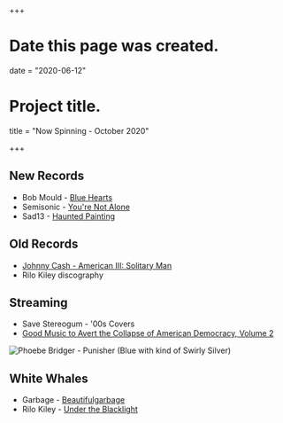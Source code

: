 +++
# Date this page was created.
date = "2020-06-12"

# Project title.
title = "Now Spinning - October 2020"

+++

## New Records
* Bob Mould - [Blue Hearts](https://www.discogs.com/Bob-Mould-Blue-Hearts/release/15934028)
* Semisonic - [You're Not Alone](https://www.discogs.com/Semisonic-Youre-Not-Alone/release/15951881)
* Sad13 - [Haunted Painting](https://www.discogs.com/Sad13-Haunted-Painting/master/1815593)


## Old Records
* [Johnny Cash - American III: Solitary Man](https://www.discogs.com/Johnny-Cash-American-III-Solitary-Man/release/5469776)
* Rilo Kiley discography


## Streaming
* Save Stereogum - '00s Covers
* [Good Music to Avert the Collapse of American Democracy, Volume 2](https://goodmusic2020.bandcamp.com/album/good-music-to-avert-the-collapse-of-american-democracy-volume-2)


![Phoebe Bridger - Punisher (Blue with kind of Swirly Silver)](/img/punisher.jpg)

## White Whales
* Garbage - [Beautifulgarbage](https://www.discogs.com/Garbage-Beautifulgarbage/release/6193359)
* Rilo Kiley - [Under the Blacklight](https://www.discogs.com/Rilo-Kiley-Under-The-Blacklight/release/3077280)



